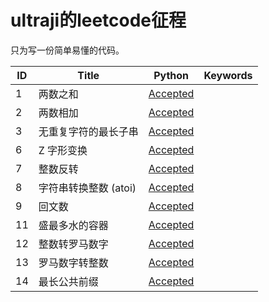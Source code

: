 # ultraji的leetcode征程

只为写一份简单易懂的代码。

| ID | Title | Python | Keywords |
| --- | --- | --- | --- |
|     1 | 两数之和 | [Accepted](src/1.两数之和.py) |  |
|     2 | 两数相加 | [Accepted](src/2.两数相加.py) |  |
|     3 | 无重复字符的最长子串 | [Accepted](src/3.无重复字符的最长子串.py) |  |
|     6 | Z 字形变换 | [Accepted](src/6.z-字形变换.py) |  |
|     7 | 整数反转 | [Accepted](src/7.整数反转.py) |  |
|     8 | 字符串转换整数 (atoi) | [Accepted](src/8.字符串转换整数-atoi.py) |  |
|     9 | 回文数 | [Accepted](src/9.回文数.py) |  |
|    11 | 盛最多水的容器 | [Accepted](src/11.盛最多水的容器.py) |  |
|    12 | 整数转罗马数字 | [Accepted](src/12.整数转罗马数字.py) |  |
|    13 | 罗马数字转整数 | [Accepted](src/13.罗马数字转整数.py) |  |
|    14 | 最长公共前缀 | [Accepted](src/14.最长公共前缀.py) |  |

